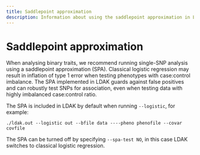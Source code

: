 ```yaml
---
title: Saddlepoint approximation
description: Information about using the saddlepoint approximation in LDAK
---
```


# Saddlepoint approximation

When analysing binary traits, we recommend running single-SNP analysis using a saddlepoint approximation (SPA). Classical logistic regression may result in inflation of type 1 error when testing phenotypes with case:control imbalance. The SPA implemented in LDAK guards against false positives and can robustly test SNPs for association, even when testing data with highly imbalanced case:control ratio.

The SPA is included in LDAK by default when running `--logistic`, for example:
```
./ldak.out --logistic out --bfile data ----pheno phenofile --covar covfile
``` 
The SPA can be turned off by specifying `--spa-test NO`, in this case LDAK switches to classical logistic regression.
